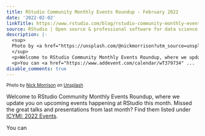 ```yaml
---
title: RStudio Community Monthly Events Roundup - February 2022
date: '2022-02-02'
linkTitle: https://www.rstudio.com/blog/rstudio-community-monthly-events-roundup-february-2022/
source: RStudio | Open source & professional software for data science teams on RStudio
description: |-
  <sup>
  Photo by <a href="https://unsplash.com/@nickmorrison?utm_source=unsplash&utm_medium=referral&utm_content=creditCopyText">Nick Morrison</a> on <a href="https://unsplash.com/?utm_source=unsplash&utm_medium=referral&utm_content=creditCopyText">Unsplash</a>
  </sup>
  <p>Welcome to RStudio Community Monthly Events Roundup, where we update you on upcoming events happening at RStudio this month. Missed the great talks and presentations from last month? Find them listed under <a href="#icymi-2022-events">ICYMI: 2022 Events</a>.</p>
  <p>You can <a href="https://www.addevent.com/calendar/wT379734" ...
disable_comments: true
---
```

<sup>
Photo by <a href="https://unsplash.com/@nickmorrison?utm_source=unsplash&utm_medium=referral&utm_content=creditCopyText">Nick Morrison</a> on <a href="https://unsplash.com/?utm_source=unsplash&utm_medium=referral&utm_content=creditCopyText">Unsplash</a>
</sup>
<p>Welcome to RStudio Community Monthly Events Roundup, where we update you on upcoming events happening at RStudio this month. Missed the great talks and presentations from last month? Find them listed under <a href="#icymi-2022-events">ICYMI: 2022 Events</a>.</p>
<p>You can <a href="https://www.addevent.com/calendar/wT379734" ...